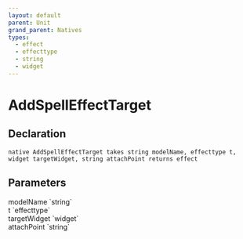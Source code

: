 ```yaml
---
layout: default
parent: Unit
grand_parent: Natives
types:
  - effect
  - effecttype
  - string
  - widget
---
```


# AddSpellEffectTarget

## Declaration

```
native AddSpellEffectTarget takes string modelName, effecttype t, widget targetWidget, string attachPoint returns effect
```

## Parameters
<dl>
  <dt>modelName `string`</dt>
  <dd></dd>

  <dt>t `effecttype`</dt>
  <dd></dd>

  <dt>targetWidget `widget`</dt>
  <dd></dd>

  <dt>attachPoint `string`</dt>
  <dd></dd>
</dl>